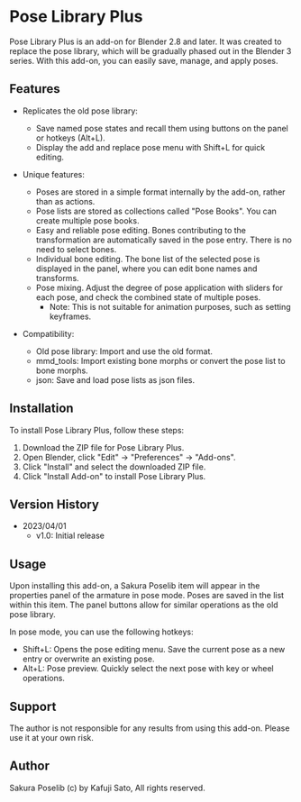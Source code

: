 # Pose Library Plus

Pose Library Plus is an add-on for Blender 2.8 and later. It was created to replace the pose library, which will be gradually phased out in the Blender 3 series. With this add-on, you can easily save, manage, and apply poses.

## Features

- Replicates the old pose library:
  - Save named pose states and recall them using buttons on the panel or hotkeys (Alt+L).
  - Display the add and replace pose menu with Shift+L for quick editing.

- Unique features:
  - Poses are stored in a simple format internally by the add-on, rather than as actions.
  - Pose lists are stored as collections called "Pose Books". You can create multiple pose books.
  - Easy and reliable pose editing. Bones contributing to the transformation are automatically saved in the pose entry. There is no need to select bones.
  - Individual bone editing. The bone list of the selected pose is displayed in the panel, where you can edit bone names and transforms.
  - Pose mixing. Adjust the degree of pose application with sliders for each pose, and check the combined state of multiple poses.
    - Note: This is not suitable for animation purposes, such as setting keyframes.

- Compatibility:
  - Old pose library: Import and use the old format.
  - mmd_tools: Import existing bone morphs or convert the pose list to bone morphs.
  - json: Save and load pose lists as json files.

## Installation

To install Pose Library Plus, follow these steps:

1. Download the ZIP file for Pose Library Plus.
2. Open Blender, click "Edit" -> "Preferences" -> "Add-ons".
3. Click "Install" and select the downloaded ZIP file.
4. Click "Install Add-on" to install Pose Library Plus.

## Version History

- 2023/04/01
  - v1.0: Initial release

## Usage

Upon installing this add-on, a Sakura Poselib item will appear in the properties panel of the armature in pose mode. Poses are saved in the list within this item. The panel buttons allow for similar operations as the old pose library.

In pose mode, you can use the following hotkeys:

- Shift+L: Opens the pose editing menu. Save the current pose as a new entry or overwrite an existing pose.
- Alt+L: Pose preview. Quickly select the next pose with key or wheel operations.

## Support

The author is not responsible for any results from using this add-on. Please use it at your own risk.

## Author

Sakura Poselib (c) by Kafuji Sato, All rights reserved.
